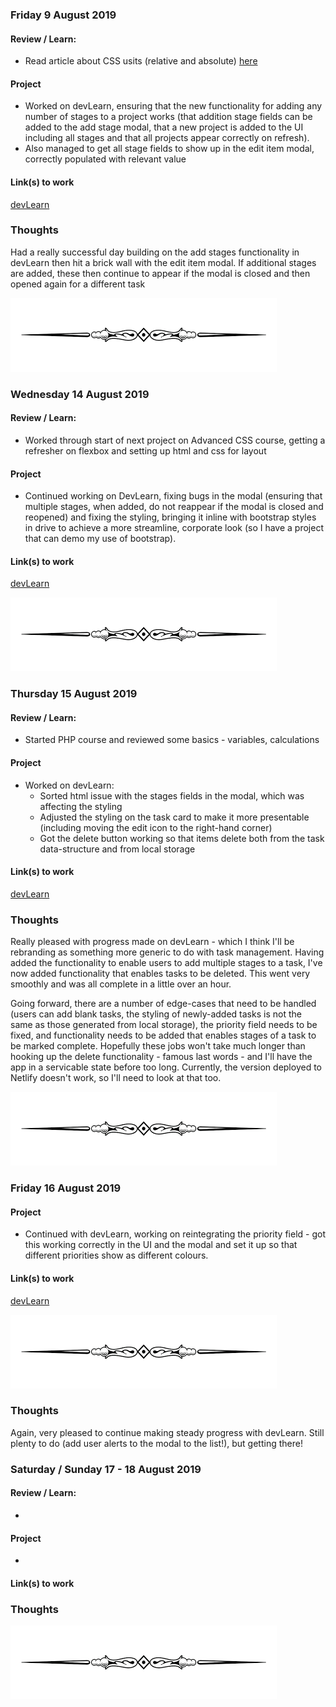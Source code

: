 ### Friday 9 August 2019 

#### Review / Learn:
* Read article about CSS usits (relative and absolute) [here](https://dev.to/fullstack_to/units-in-css-em-rem-pt-px-vw-vh-vmin-vmax-ex-ch-53l0)

#### Project
* Worked on devLearn, ensuring that the new functionality for adding any number of stages to a project works (that addition stage fields
can be added to the add stage modal, that a new project is added to the UI including all stages and that all projects appear
correctly on refresh).
* Also managed to get all stage fields to show up in the edit item modal, correctly populated with relevant value

#### Link(s) to work
[devLearn](https://boring-bohr-ee6bf1.netlify.com/#)

### Thoughts
Had a really successful day building on the add stages functionality in devLearn then hit a brick wall with the edit item modal. If
additional stages are added, these then continue to appear if the modal is closed and then opened again for a different task

![Fancy line](https://github.com/paul-duvall/website_images/blob/master/line1.png?raw=true)


### Wednesday 14 August 2019 

#### Review / Learn:
* Worked through start of next project on Advanced CSS course, getting a refresher on flexbox and setting up html and css for layout

#### Project
* Continued working on DevLearn, fixing bugs in the modal (ensuring that multiple stages, when added, do not reappear if the modal is closed and reopened) and fixing the styling, bringing it inline with bootstrap styles in drive to achieve a more streamline, corporate look (so I have a project that can demo my use of bootstrap).

#### Link(s) to work
[devLearn](https://boring-bohr-ee6bf1.netlify.com/#)

![Fancy line](https://github.com/paul-duvall/website_images/blob/master/line1.png?raw=true)


### Thursday 15 August 2019 

#### Review / Learn:
* Started PHP course and reviewed some basics - variables, calculations

#### Project
* Worked on devLearn:
  * Sorted html issue with the stages fields in the modal, which was affecting the styling
  * Adjusted the styling on the task card to make it more presentable (including moving the edit icon to the right-hand corner)
  * Got the delete button working so that items delete both from the task data-structure and from local storage

#### Link(s) to work
[devLearn](https://boring-bohr-ee6bf1.netlify.com/#)

### Thoughts
Really pleased with progress made on devLearn - which I think I'll be rebranding as something more generic to do with task management. Having added the functionality to enable users to add multiple stages to a task, I've now added functionality that enables tasks to be deleted. This went very smoothly and was all complete in a little over an hour.

Going forward, there are a number of edge-cases that need to be handled (users can add blank tasks, the styling of newly-added tasks is not the same as those generated from local storage), the priority field needs to be fixed, and functionality needs to be added that enables stages of a task to be marked complete. Hopefully these jobs won't take much longer than hooking up the delete functionality - famous last words - and I'll have the app in a servicable state before too long. Currently, the version deployed to Netlify doesn't work, so I'll need to look at that too.

![Fancy line](https://github.com/paul-duvall/website_images/blob/master/line1.png?raw=true)


### Friday 16 August 2019 

#### Project
* Continued with devLearn, working on reintegrating the priority field - got this working correctly in the UI and the modal and set it up so that different priorities show as different colours.

#### Link(s) to work
[devLearn](https://boring-bohr-ee6bf1.netlify.com/#)

![Fancy line](https://github.com/paul-duvall/website_images/blob/master/line1.png?raw=true)

### Thoughts
Again, very pleased to continue making steady progress with devLearn. Still plenty to do (add user alerts to the modal to the list!), but getting there!

### Saturday / Sunday 17 - 18 August 2019 

#### Review / Learn:
* 

#### Project
* 

#### Link(s) to work

### Thoughts

![Fancy line](https://github.com/paul-duvall/website_images/blob/master/line1.png?raw=true)

